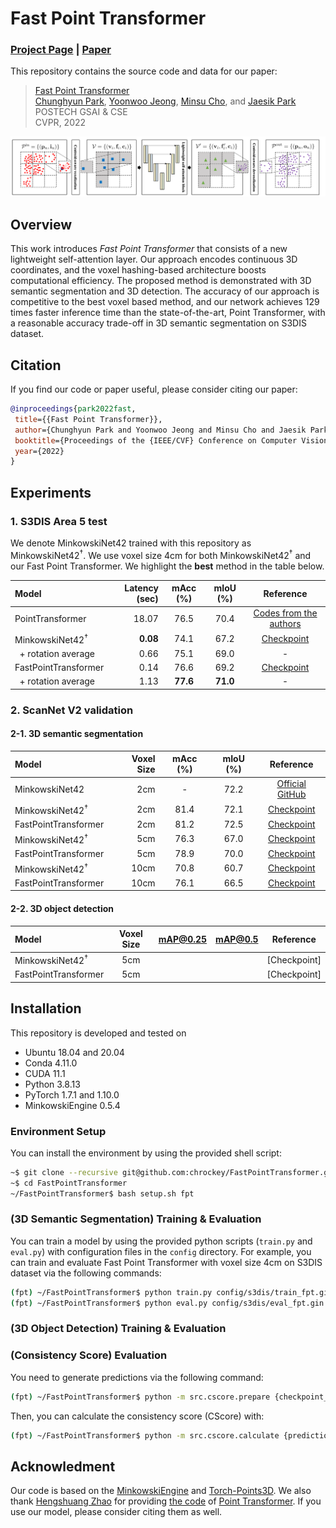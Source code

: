 # Fast Point Transformer
### [Project Page](http://cvlab.postech.ac.kr/research/FPT/) | [Paper](https://arxiv.org/abs/2112.04702)
This repository contains the source code and data for our paper:

>[Fast Point Transformer](https://arxiv.org/abs/2112.04702)  
> [Chunghyun Park](https://chrockey.github.io/),
> [Yoonwoo Jeong](https://yoonwoojeong.medium.com/about),
> [Minsu Cho](http://cvlab.postech.ac.kr/~mcho/), and
> [Jaesik Park](http://jaesik.info/)<br>
> POSTECH GSAI & CSE<br>
> CVPR, 2022

<div style="text-align:center">
<img src="assets/overview.png" alt="An Overview of the proposed pipeline"/>
</div>

## Overview
This work introduces *Fast Point Transformer* that consists of a new lightweight self-attention layer. Our approach encodes continuous 3D coordinates, and the voxel hashing-based architecture boosts computational efficiency. The proposed method is demonstrated with 3D semantic segmentation and 3D detection. The accuracy of our approach is competitive to the best voxel based method, and our network achieves 129 times faster inference time than the state-of-the-art, Point Transformer, with a reasonable accuracy trade-off in 3D semantic segmentation on S3DIS dataset.

## Citation
If you find our code or paper useful, please consider citing our paper:

 ```BibTeX
@inproceedings{park2022fast,
  title={{Fast Point Transformer}},
  author={Chunghyun Park and Yoonwoo Jeong and Minsu Cho and Jaesik Park},
  booktitle={Proceedings of the {IEEE/CVF} Conference on Computer Vision and Pattern Recognition (CVPR)},
  year={2022}
}
```

## Experiments
### 1. S3DIS Area 5 test
We denote MinkowskiNet42 trained with this repository as MinkowskiNet42<sup>&dagger;</sup>.
We use voxel size 4cm for both MinkowskiNet42<sup>&dagger;</sup> and our Fast Point Transformer.
We highlight the **best** method in the table below.

| Model                             | Latency (sec) | mAcc (%) | mIoU (%) | Reference |
|:----------------------------------|--------------------:|:--------:|:--------:|:---------:|
| PointTransformer                  | 18.07 | 76.5 | 70.4 | [Codes from the authors](https://github.com/POSTECH-CVLab/point-transformer) |
| MinkowskiNet42<sup>&dagger;</sup> | **0.08**  | 74.1 | 67.2 | [Checkpoint](https://postechackr-my.sharepoint.com/:u:/g/personal/p0125ch_postech_ac_kr/EZcO0DH6QeNGgIwGFZsmL-4BAlikmHAHlBs4JBcS5XfpVQ?download=1) |
| &nbsp;&nbsp;+ rotation average    | 0.66  | 75.1 | 69.0 | - |
| FastPointTransformer              | 0.14 | 76.6 | 69.2 | [Checkpoint](https://postechackr-my.sharepoint.com/:u:/g/personal/p0125ch_postech_ac_kr/ER8KwMTzqAxAvK9KeOZ9U_IBuCAuv4hP6zOWD-3HNO6Xeg?download=1) |
| &nbsp;&nbsp;+ rotation average    | 1.13  | **77.6** | **71.0** | - |

### 2. ScanNet V2 validation
#### 2-1. 3D semantic segmentation
| Model                             | Voxel Size  | mAcc (%) | mIoU (%) | Reference |
|:----------------------------------|------------:|:--------:|:--------:|:---------:|
| MinkowskiNet42                    | 2cm | - | 72.2 | [Official GitHub](https://github.com/chrischoy/SpatioTemporalSegmentation) |
| MinkowskiNet42<sup>&dagger;</sup> | 2cm | 81.4 | 72.1 | [Checkpoint](https://postechackr-my.sharepoint.com/:u:/g/personal/p0125ch_postech_ac_kr/EXmE1pWDZ8lEtJU7SQMjkXcBnhSMXFTdHWXkMAAF7KeiuA?download=1) |
| FastPointTransformer              | 2cm | 81.2 | 72.5 | [Checkpoint](https://postechackr-my.sharepoint.com/:u:/g/personal/p0125ch_postech_ac_kr/EX_xAyhoNXdJg4eSg2vS_bYB8eFAP7A8FPCYfKOS2T13LQ?download=1) |
| MinkowskiNet42<sup>&dagger;</sup> | 5cm | 76.3 | 67.0 | [Checkpoint](https://postechackr-my.sharepoint.com/:u:/g/personal/p0125ch_postech_ac_kr/EZLG00u5JXJDvOi3sYziOIMB1l6HNN5OW9gTQRFWc6EwzA?download=1) |
| FastPointTransformer              | 5cm | 78.9 | 70.0 | [Checkpoint](https://postechackr-my.sharepoint.com/:u:/g/personal/p0125ch_postech_ac_kr/EXbXclfXZGtMpBZY93zi7M8B_tl8rwM65NK1cumN7QM_8g?download=1) |
| MinkowskiNet42<sup>&dagger;</sup> | 10cm | 70.8 | 60.7 | [Checkpoint](https://postechackr-my.sharepoint.com/:u:/g/personal/p0125ch_postech_ac_kr/EVLn0f5noY1Al6Kos9l-0yABM0qZLFt6d4a3yFgTcQ2Vmw?download=1) |
| FastPointTransformer              | 10cm | 76.1 | 66.5 | [Checkpoint](https://postechackr-my.sharepoint.com/:u:/g/personal/p0125ch_postech_ac_kr/ESO1jLNHO89ApdjguUauqsMBCx_TijA26UOeGbF4XxQwoA?download=1) |

#### 2-2. 3D object detection
| Model                             | Voxel Size   | mAP@0.25 | mAP@0.5 | Reference |
|:----------------------------------|:------------:|:--------:|:-------:|:---------:|
| MinkowskiNet42<sup>&dagger;</sup> | 5cm |  |  | [Checkpoint] |
| FastPointTransformer              | 5cm |  |  | [Checkpoint] |

## Installation
This repository is developed and tested on

- Ubuntu 18.04 and 20.04
- Conda 4.11.0
- CUDA 11.1
- Python 3.8.13
- PyTorch 1.7.1 and 1.10.0
- MinkowskiEngine 0.5.4

### Environment Setup
You can install the environment by using the provided shell script:
```bash
~$ git clone --recursive git@github.com:chrockey/FastPointTransformer.git
~$ cd FastPointTransformer
~/FastPointTransformer$ bash setup.sh fpt
```

### (3D Semantic Segmentation) Training & Evaluation
You can train a model by using the provided python scripts (`train.py` and `eval.py`) with configuration files in the `config` directory.
For example, you can train and evaluate Fast Point Transformer with voxel size 4cm on S3DIS dataset via the following commands:
```bash
(fpt) ~/FastPointTransformer$ python train.py config/s3dis/train_fpt.gin
(fpt) ~/FastPointTransformer$ python eval.py config/s3dis/eval_fpt.gin {checkpoint_file}
```

### (3D Object Detection) Training & Evaluation

### (Consistency Score) Evaluation
You need to generate predictions via the following command:
```bash
(fpt) ~/FastPointTransformer$ python -m src.cscore.prepare {checkpoint_file} -m {model_name} -v {voxel_size} # This takes hours.
```
Then, you can calculate the consistency score (CScore) with:
```bash
(fpt) ~/FastPointTransformer$ python -m src.cscore.calculate {prediction_dir} # This will be done within seconds.
```

## Acknowledment

Our code is based on the [MinkowskiEngine](https://github.com/NVIDIA/MinkowskiEngine) and [Torch-Points3D](https://github.com/torch-points3d/torch-points3d).
We also thank [Hengshuang Zhao](https://hszhao.github.io/) for providing [the code](https://github.com/POSTECH-CVLab/point-transformer) of [Point Transformer](https://arxiv.org/abs/2012.09164).
If you use our model, please consider citing them as well.
